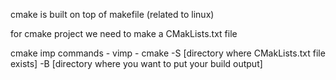 cmake is built on top of makefile (related to linux)

for cmake project we need to make a CMakLists.txt file

cmake imp commands - 
vimp - cmake -S [directory where CMakLists.txt file exists] -B [directory where you want to put your build output]
